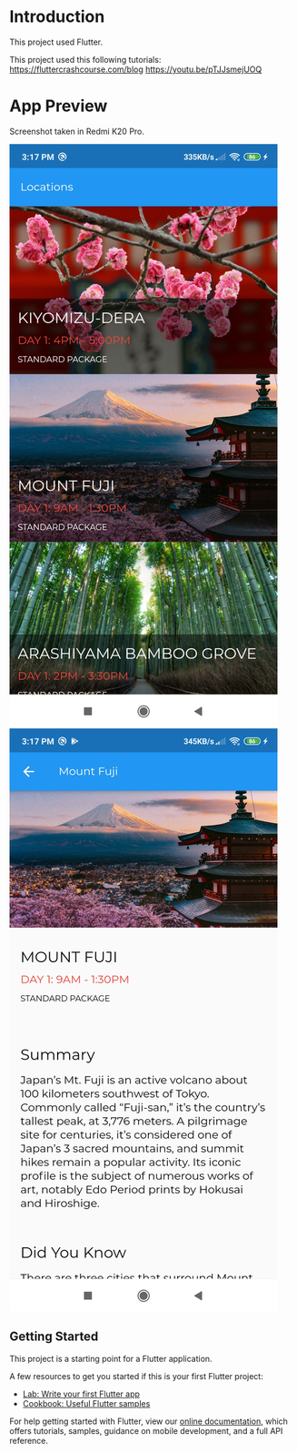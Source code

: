 # Introduction

This project used Flutter.

This project used this following tutorials:
https://fluttercrashcourse.com/blog
https://youtu.be/pTJJsmejUOQ

# App Preview

Screenshot taken in Redmi K20 Pro.

![alt text](https://github.com/JayMarvinQuiambao/FirstFlutterApp/blob/master/AppScreenshot1.jpg)
![alt text](https://github.com/JayMarvinQuiambao/FirstFlutterApp/blob/master/AppScreenshot2.jpg)

## Getting Started

This project is a starting point for a Flutter application.

A few resources to get you started if this is your first Flutter project:

- [Lab: Write your first Flutter app](https://flutter.dev/docs/get-started/codelab)
- [Cookbook: Useful Flutter samples](https://flutter.dev/docs/cookbook)

For help getting started with Flutter, view our
[online documentation](https://flutter.dev/docs), which offers tutorials,
samples, guidance on mobile development, and a full API reference.
